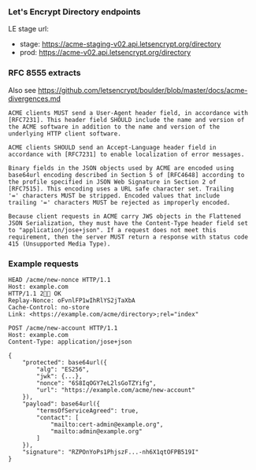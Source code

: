 ### Let's Encrypt Directory endpoints
LE stage url:
* stage: https://acme-staging-v02.api.letsencrypt.org/directory
* prod: https://acme-v02.api.letsencrypt.org/directory

### RFC 8555 extracts

Also see https://github.com/letsencrypt/boulder/blob/master/docs/acme-divergences.md

```
ACME clients MUST send a User-Agent header field, in accordance with
[RFC7231]. This header field SHOULD include the name and version of
the ACME software in addition to the name and version of the
underlying HTTP client software.

ACME clients SHOULD send an Accept-Language header field in
accordance with [RFC7231] to enable localization of error messages.

Binary fields in the JSON objects used by ACME are encoded using
base64url encoding described in Section 5 of [RFC4648] according to
the profile specified in JSON Web Signature in Section 2 of
[RFC7515]. This encoding uses a URL safe character set. Trailing
'=' characters MUST be stripped. Encoded values that include
trailing '=' characters MUST be rejected as improperly encoded.

Because client requests in ACME carry JWS objects in the Flattened
JSON Serialization, they must have the Content-Type header field set
to "application/jose+json". If a request does not meet this
requirement, then the server MUST return a response with status code
415 (Unsupported Media Type).
```

### Example requests

```
HEAD /acme/new-nonce HTTP/1.1
Host: example.com
HTTP/1.1 2 OK
Replay-Nonce: oFvnlFP1wIhRlYS2jTaXbA
Cache-Control: no-store
Link: <https://example.com/acme/directory>;rel="index"
```

```
POST /acme/new-account HTTP/1.1
Host: example.com
Content-Type: application/jose+json

{
    "protected": base64url({
        "alg": "ES256",
        "jwk": {...},
        "nonce": "6S8IqOGY7eL2lsGoTZYifg",
        "url": "https://example.com/acme/new-account"
    }),
    "payload": base64url({
        "termsOfServiceAgreed": true,
        "contact": [
            "mailto:cert-admin@example.org",
            "mailto:admin@example.org"
        ]
    }),
    "signature": "RZPOnYoPs1PhjszF...-nh6X1qtOFPB519I"
}
```
